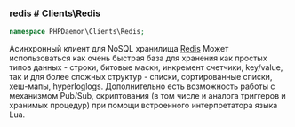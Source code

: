 ### redis # Clients\Redis

```php
namespace PHPDaemon\Clients\Redis;
```

Асинхронный клиент для NoSQL хранилища [Redis](http://redis.io/) Может использоваться как очень быстрая база для хранения как простых типов данных - строки, битовые маски, инкремент счетчики, key/value, так и для более сложных структур - списки, сортированные списки, хеш-мапы, hyperloglogs. Дополнительно есть возможность работы с механизмом Pub/Sub, скриптования (в том числе и аналога триггеров и хранимых процедур) при помощи встроенного интерпретатора языка Lua. 
